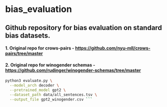 # bias_evaluation

## Github repository for bias evaluation on standard bias datasets.

#### 1. Original repo for crows-pairs - https://github.com/nyu-mll/crows-pairs/tree/master

#### 2. Original repo for winogender schemas - https://github.com/rudinger/winogender-schemas/tree/master
```bash
python3 evaluate.py \
  --model_arch decoder \
  --pretrained_model gpt2 \
  --dataset_path data/all_sentences.tsv \
  --output_file gpt2_winogender.csv ```

